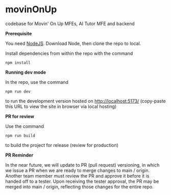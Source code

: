 # movinOnUp

codebase for Movin' On Up MFEs, AI Tutor MFE and backend

**Prerequisite**

You need [NodeJS](https://nodejs.org/en/). Download Node, then clone the repo to local.

Install dependencies from within the repo with the command
```
npm install
```

**Running dev mode**

In the repo, use the command 
```
npm run dev
```
to run the development version hosted on [http://localhost:5173/](http://localhost:5173/) (copy-paste this URL to view the site in browser via local hosting)

**PR for review**

Use the command 
```
npm run build
```
to build the project for release (review for production)

**PR Reminder**

In the near future, we will update to PR (pull request) versioning, in which we issue a PR when we are ready to merge changes to main / origin. Another team member must review the PR and approve it before it is handed off to a tester. Upon receiving the tester approval, the PR may be merged into main / origin, reflecting those changes for the entire repo.
